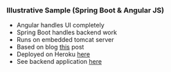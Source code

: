 ### Illustrative Sample (Spring Boot & Angular JS)

* Angular handles UI completely
* Spring Boot handles backend work
* Runs on embedded tomcat server
* Based on blog [this](http://fbflex.wordpress.com/2014/03/14/building-web-content-jars-for-spring-boot-with-gradle/) post
* Deployed on Heroku [here](http://ancient-sands-9996.herokuapp.com)
* See backend application [here](https://github.com/jrock-io/app-backend)
